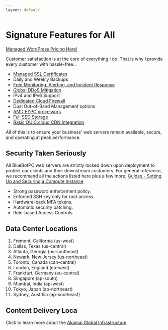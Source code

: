 ```yaml
---
layout: default
---
```

# Signature Features for All

[Managed WordPress Pricing Here!](https://bluebotpc.com/pages/wordpress)

Customer satisfaction is at the core of everything I do. That is why I provide every customer with hassle-free...

- [Managed SSL Certificates](https://letsencrypt.org/)
- Daily and Weekly Backups
- [Free Monitoring, Alerting, and Incident Response](https://newrelic.com/welcome-back)
- [Global DDoS Mitigation](https://www.linode.com/products/ddos/)
- IPv4 and IPv6 Support
- [Dedicated Cloud Firewall](https://www.linode.com/products/cloud-firewall/)
- Dual Out-of-Band Management options
- [AMD EYPC processors](https://www.amd.com/en/processors/epyc-7003-series)
- [Full SSD Storage](https://www.linode.com/blog/linode/linode-cloud-ssds-double-ram-much-more/)
- [Basic QUIC.cloud CDN Integration](https://www.quic.cloud/quic-cloud-services-and-features/quic-cloud-cdn-service/)

All of this is to ensure your business' web servers remain available, secure, and operating at peak performance.

## Security Taken Seriously

All BlueBotPC web servers are strictly locked down upon deployment to protect our clients and their downstream customers. For general reference, we recommend all the actions listed here plus a few more; [Guides - Setting Up and Securing a Compute Instance](https://www.linode.com/docs/products/compute/compute-instances/guides/set-up-and-secure/)

- Strong password enforcement policy.
- Enforced SSH key only for root access.
- Hardware-back MFA tokens.
- Automatic security patching.
- Role-based Access Controls

## Data Center Locations

1. Fremont, California (us-west)
2. Dallas, Texas (us-central)
3. Atlanta, Georgia (us-southeast)
4. Newark, New Jersey (us-northeast)
5. Toronto, Canada (can-central)
6. London, England (eu-west)
7. Frankfurt, Germany (eu-central)
8. Singapore (ap-south)
9. Mumbai, India (ap-west)
10. Tokyo, Japan (ap-northeast)
11. Sydney, Austrllia (ap-southeast)

## Content Delivery Loca

Click to learn more about the [Akamai Global Infrastructure](https://www.linode.com/global-infrastructure/)
